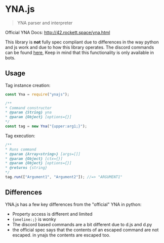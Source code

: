 # YNA.js

> YNA parser and interpreter

Official YNA Docs: <http://42.rockett.space/yna.html>

This library is **not** fully spec compliant due to differences in the way python and js work and due to how this library operates.
The discord commands can be found [here](https://github.com/FelixRilling/lisa-bot/tree/master/lib/commands/tag), Keep in mind that this functionality is only available in bots.

## Usage

Tag instance creation:

```js
const Yna = require("ynajs");

/**
* Command constructor
* @param {String} yna
* @param {Object} [options={}]
*/
const tag = new Yna("{upper:arg1;}");
```

Tag execution:

```js
/**
* Runs command
* @param {Array<string>} [args=[]]
* @param {Object} [ctx={}]
* @param {Object} [options={}]
* @returns {string}
*/
tag.run(["Argument1", "Argument2"]); //=> "ARGUMENT1"
```

## Differences

YNA.js has a few key differences from the "official" YNA in python:

- Property access is different and limited
- `{oneline:;}` is wonky
- The discord based commands are a bit different due to d.js and d.py
- the official spec says that the contents of an escaped command are not escaped. in ynajs the contents are escaped too.
